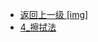 - [返回上一级 [img]](page/后端/JavaNote/2_Java(书栈)/7_泛型/img/)
- [4_擦拭法](page/后端/JavaNote/2_Java(书栈)/7_泛型/img/4_擦拭法/)

